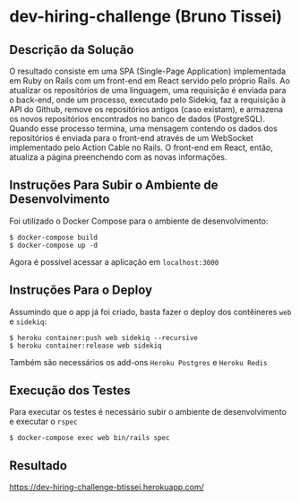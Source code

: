 # dev-hiring-challenge (Bruno Tissei)

## Descrição da Solução

O resultado consiste em uma SPA (Single-Page Application) implementada em Ruby on Rails com um front-end em React servido pelo próprio Rails. Ao atualizar os repositórios de uma linguagem, uma requisição é enviada para o back-end, onde um processo, executado pelo Sidekiq, faz a requisição à API do Github, remove os repositórios antigos (caso existam), e armazena os novos repositórios encontrados no banco de dados (PostgreSQL). Quando esse processo termina, uma mensagem contendo os dados dos repositórios é enviada para o front-end através de um WebSocket implementado pelo Action Cable no Rails. O front-end em React, então, atualiza a página preenchendo com as novas informações.

## Instruções Para Subir o Ambiente de Desenvolvimento

Foi utilizado o Docker Compose para o ambiente de desenvolvimento:
```
$ docker-compose build
$ docker-compose up -d
```
Agora é possível acessar a aplicação em `localhost:3000`

## Instruções Para o Deploy

Assumindo que o app já foi criado, basta fazer o deploy dos contêineres `web` e `sidekiq`:
```
$ heroku container:push web sidekiq --recursive
$ heroku container:release web sidekiq
```
Também são necessários os add-ons `Heroku Postgres` e `Heroku Redis`

## Execução dos Testes

Para executar os testes é necessário subir o ambiente de desenvolvimento e executar o `rspec`
```
$ docker-compose exec web bin/rails spec
```

## Resultado

https://dev-hiring-challenge-btissei.herokuapp.com/